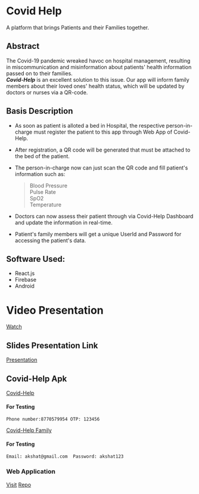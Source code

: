 # Covid Help

A platform that brings Patients and their Families together.

## Abstract

The Covid-19 pandemic wreaked havoc on hospital management, resulting in miscommunication and misinformation about patients' health information passed on to their families.\
***Covid-Help*** is an excellent solution to this issue. Our app will inform family members about their loved ones' health status, which will be updated by doctors or nurses via a QR-code.


## Basis Description

- As soon as patient is alloted a bed in Hospital, the respective person-in-charge must register the patient to this app through Web App of Covid-Help.
- After registration, a QR code will be generated that must be attached to the bed of the patient.
- The person-in-charge now can just scan the QR code and fill patient's information such as:

    >Blood Pressure\
    >Pulse Rate\
    >SpO2\
    >Temperature
- Doctors can now assess their patient through via Covid-Help Dashboard and update the information in real-time.
- Patient's family members will get a unique UserId and Password for accessing the patient's data.

## Software Used:

- React.js
- Firebase
- Android 

# Video Presentation
[Watch](https://youtu.be/BAHRW-_lOsg)

## Slides Presentation Link

[Presentation](https://docs.google.com/presentation/d/1lsaCR8ER5tjTsj-sqpbkIe3Jp4-wp0RGdBHr13HoZ9c/edit?usp=sharing)

## Covid-Help Apk

[Covid-Help](https://drive.google.com/file/d/1KqEQFNVgWm9wJwEXiL16GDsoYvhs5VIs/view?usp=sharing)
#### For Testing
`Phone number:8770579954 OTP: 123456`

[Covid-Help Family](https://drive.google.com/file/d/1s9J6RM7KxPjEfTzj8Ucqn_CUsiBZ2lQm/view?usp=sharing)
#### For Testing
`Email: akshat@gmail.com  Password: akshat123`

### Web Application
[Visit](https://anuragtech02.github.io/covid-help-admin)
[Repo](https://github.com/Anuragtech02/covid-help-admin)
